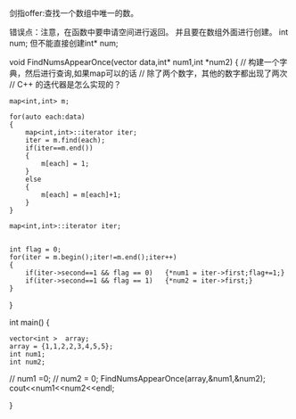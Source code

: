 剑指offer:查找一个数组中唯一的数。

错误点：注意，在函数中要申请空间进行返回。
	并且要在数组外面进行创建。
	int num;
	但不能直接创建int* num;

void FindNumsAppearOnce(vector<int> data,int* num1,int *num2) {
    // 构建一个字典，然后进行查询,如果map可以的话
    // 除了两个数字，其他的数字都出现了两次
    // C++ 的迭代器是怎么实现的？

    map<int,int> m;

    for(auto each:data)
    {
        map<int,int>::iterator iter;
        iter = m.find(each);
        if(iter==m.end())
        {
            m[each] = 1;
        }
        else
        {
            m[each] = m[each]+1;
        }
    }

    map<int,int>::iterator iter;


    int flag = 0;
    for(iter = m.begin();iter!=m.end();iter++)
    {
        if(iter->second==1 && flag == 0)   {*num1 = iter->first;flag+=1;}
        if(iter->second==1 && flag == 1)   {*num2 = iter->first;}
    }
}


int main()
{

    vector<int >  array;
    array = {1,1,2,2,3,4,5,5};
    int num1;
    int num2;
//    num1  =0;
//    num2 = 0;
    FindNumsAppearOnce(array,&num1,&num2);
    cout<<num1<<num2<<endl;

}
